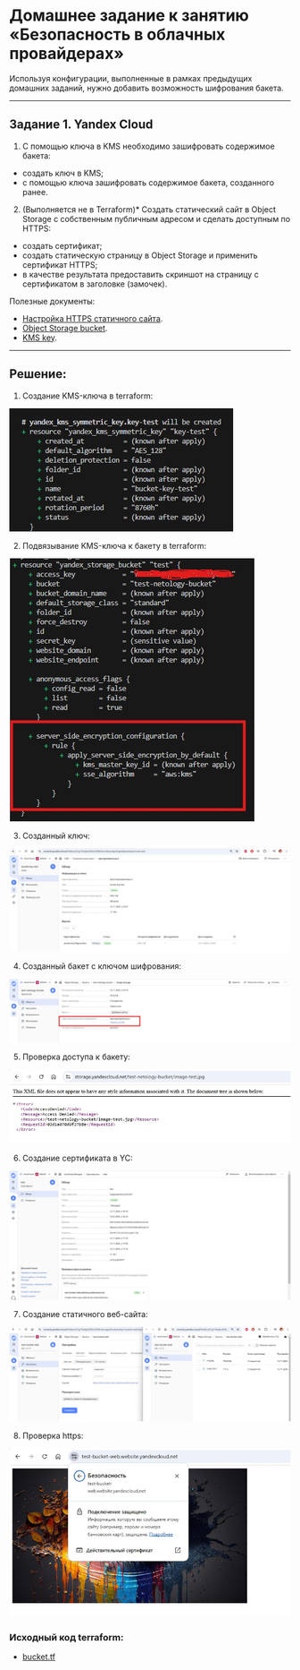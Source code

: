 # Домашнее задание к занятию «Безопасность в облачных провайдерах»  

Используя конфигурации, выполненные в рамках предыдущих домашних заданий, нужно добавить возможность шифрования бакета.

---
## Задание 1. Yandex Cloud   

1. С помощью ключа в KMS необходимо зашифровать содержимое бакета:

 - создать ключ в KMS;
 - с помощью ключа зашифровать содержимое бакета, созданного ранее.
2. (Выполняется не в Terraform)* Создать статический сайт в Object Storage c собственным публичным адресом и сделать доступным по HTTPS:

 - создать сертификат;
 - создать статическую страницу в Object Storage и применить сертификат HTTPS;
 - в качестве результата предоставить скриншот на страницу с сертификатом в заголовке (замочек).

Полезные документы:

- [Настройка HTTPS статичного сайта](https://cloud.yandex.ru/docs/storage/operations/hosting/certificate).
- [Object Storage bucket](https://registry.terraform.io/providers/yandex-cloud/yandex/latest/docs/resources/storage_bucket).
- [KMS key](https://registry.terraform.io/providers/yandex-cloud/yandex/latest/docs/resources/kms_symmetric_key).

--- 

## Решение:

1. Создание KMS-ключа в terraform:

![Скриншот](https://github.com/Tourker/Git_HW/blob/main/HW_Cloud/img/3/z1_0_ter_key.jpg)

2. Подвязывание KMS-ключа к бакету в terraform:

![Скриншот](https://github.com/Tourker/Git_HW/blob/main/HW_Cloud/img/3/z1_1_ter_key.jpg)

3. Созданный ключ:

![Скриншот](https://github.com/Tourker/Git_HW/blob/main/HW_Cloud/img/3/z1_KMS.jpg)

4. Созданный бакет с ключом шифрования:

![Скриншот](https://github.com/Tourker/Git_HW/blob/main/HW_Cloud/img/3/z1_bucket_with_key.jpg)

5. Проверка доступа к бакету:

![Скриншот](https://github.com/Tourker/Git_HW/blob/main/HW_Cloud/img/3/z1_check_access.jpg)

6. Создание сертификата в YC:

![Скриншот](https://github.com/Tourker/Git_HW/blob/main/HW_Cloud/img/3/z2_0.jpg)

7. Создание статичного веб-сайта:

![Скриншот](https://github.com/Tourker/Git_HW/blob/main/HW_Cloud/img/3/z2_1.jpg)

8. Проверка https:

![Скриншот](https://github.com/Tourker/Git_HW/blob/main/HW_Cloud/img/3/z2_2.jpg)


### Исходный код terraform:

- [bucket.tf](https://github.com/Tourker/Git_HW/blob/main/HW_Cloud/3/src/bucket.tf)